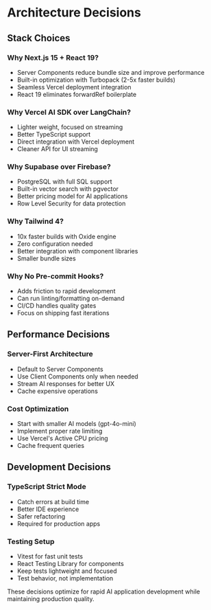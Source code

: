 # Architecture Decisions

## Stack Choices

### Why Next.js 15 + React 19?
- Server Components reduce bundle size and improve performance
- Built-in optimization with Turbopack (2-5x faster builds)
- Seamless Vercel deployment integration
- React 19 eliminates forwardRef boilerplate

### Why Vercel AI SDK over LangChain?
- Lighter weight, focused on streaming
- Better TypeScript support
- Direct integration with Vercel deployment
- Cleaner API for UI streaming

### Why Supabase over Firebase?
- PostgreSQL with full SQL support
- Built-in vector search with pgvector
- Better pricing model for AI applications
- Row Level Security for data protection

### Why Tailwind 4?
- 10x faster builds with Oxide engine
- Zero configuration needed
- Better integration with component libraries
- Smaller bundle sizes

### Why No Pre-commit Hooks?
- Adds friction to rapid development
- Can run linting/formatting on-demand
- CI/CD handles quality gates
- Focus on shipping fast iterations

## Performance Decisions

### Server-First Architecture
- Default to Server Components
- Use Client Components only when needed
- Stream AI responses for better UX
- Cache expensive operations

### Cost Optimization
- Start with smaller AI models (gpt-4o-mini)
- Implement proper rate limiting
- Use Vercel's Active CPU pricing
- Cache frequent queries

## Development Decisions

### TypeScript Strict Mode
- Catch errors at build time
- Better IDE experience
- Safer refactoring
- Required for production apps

### Testing Setup
- Vitest for fast unit tests
- React Testing Library for components
- Keep tests lightweight and focused
- Test behavior, not implementation

These decisions optimize for rapid AI application development while maintaining production quality.